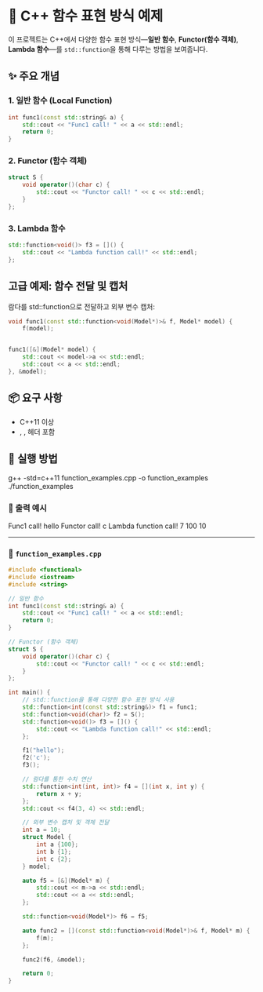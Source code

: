 # 🧠 C++ 함수 표현 방식 예제

이 프로젝트는 C++에서 다양한 함수 표현 방식—**일반 함수**, **Functor(함수 객체)**, **Lambda 함수**—를 `std::function`을 통해 다루는 방법을 보여줍니다.

## ✨ 주요 개념

### 1. 일반 함수 (Local Function)
```cpp
int func1(const std::string& a) {
    std::cout << "Func1 call! " << a << std::endl;
    return 0;
}
```

### 2. Functor (함수 객체)
```cpp
struct S {
    void operator()(char c) {
        std::cout << "Functor call! " << c << std::endl;
    }
};
```

### 3. Lambda 함수
```cpp
std::function<void()> f3 = []() {
    std::cout << "Lambda function call!" << std::endl;
};
```

## 고급 예제: 함수 전달 및 캡처
람다를 std::function으로 전달하고 외부 변수 캡처:

```cpp
void func1(const std::function<void(Model*)>& f, Model* model) {
    f(model);


func1([&](Model* model) {
    std::cout << model->a << std::endl;
    std::cout << a << std::endl;
}, &model);
```

## 📦 요구 사항
- C++11 이상
- <functional>, <iostream>, <string> 헤더 포함

## 🚀 실행 방법
g++ -std=c++11 function_examples.cpp -o function_examples
./function_examples


### 📌 출력 예시
Func1 call! hello
Functor call! c
Lambda function call!
7
100
10

---

### 📄 `function_examples.cpp`

```cpp
#include <functional>
#include <iostream>
#include <string>

// 일반 함수
int func1(const std::string& a) {
    std::cout << "Func1 call! " << a << std::endl;
    return 0;
}

// Functor (함수 객체)
struct S {
    void operator()(char c) {
        std::cout << "Functor call! " << c << std::endl;
    }
};

int main() {
    // std::function을 통해 다양한 함수 표현 방식 사용
    std::function<int(const std::string&)> f1 = func1;
    std::function<void(char)> f2 = S();
    std::function<void()> f3 = []() {
        std::cout << "Lambda function call!" << std::endl;
    };

    f1("hello");
    f2('c');
    f3();

    // 람다를 통한 수치 연산
    std::function<int(int, int)> f4 = [](int x, int y) {
        return x + y;
    };
    std::cout << f4(3, 4) << std::endl;

    // 외부 변수 캡처 및 객체 전달
    int a = 10;
    struct Model {
        int a {100};
        int b {1};
        int c {2};
    } model;

    auto f5 = [&](Model* m) {
        std::cout << m->a << std::endl;
        std::cout << a << std::endl;
    };

    std::function<void(Model*)> f6 = f5;

    auto func2 = [](const std::function<void(Model*)>& f, Model* m) {
        f(m);
    };

    func2(f6, &model);

    return 0;
}
```

